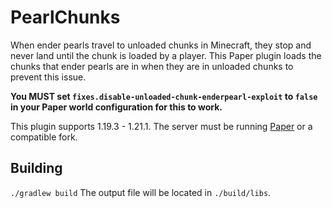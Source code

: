 # PearlChunks
When ender pearls travel to unloaded chunks in Minecraft, they stop and never land until the chunk is loaded by a player.
This Paper plugin loads the chunks that ender pearls are in when they are in unloaded chunks to prevent this issue.

**You MUST set `fixes.disable-unloaded-chunk-enderpearl-exploit` to `false` in your Paper world configuration for this to work.**

This plugin supports 1.19.3 - 1.21.1.
The server must be running [Paper](https://papermc.io/) or a compatible fork.

## Building
`./gradlew build`
The output file will be located in `./build/libs`.
